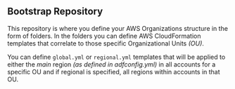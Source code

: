 ## Bootstrap Repository

This repository is where you define your AWS Organizations structure in the form of folders.
In the folders you can define AWS CloudFormation templates that correlate to those specific Organizational Units *(OU)*.

You can define `global.yml` or `regional.yml` templates that will be applied to either the *main* region *(as defined in adfconfig.yml)* in all accounts for a specific OU and if regional is specified, all regions within accounts in that OU.